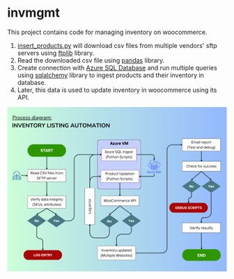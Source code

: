 # invmgmt
This project contains code for managing inventory on woocommerce.
1. [insert_products.py](insert_products.py) will download csv files from multiple vendors' sftp servers using [ftplib](https://docs.python.org/3.12/library/ftplib.html#ftplib.FTP) library.
2. Read the downloaded csv file using [pandas](https://pypi.org/project/pandas/) library.
3. Create connection with [Azure SQL Database](https://azure.microsoft.com/en-us/products/azure-sql/database) and run multiple queries using [sqlalchemy](https://pypi.org/project/SQLAlchemy/) library to ingest products and their inventory in database.
4. Later, this data is used to update inventory in woocommerce using its API.

![Project Flow](images/flowchart.png)

